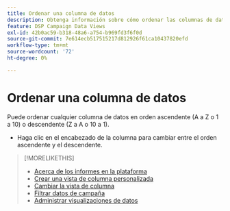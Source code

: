 ```yaml
---
title: Ordenar una columna de datos
description: Obtenga información sobre cómo ordenar las columnas de datos en cualquier vista de administración de campañas.
feature: DSP Campaign Data Views
exl-id: 42b0ac59-b318-48a6-a754-b969fd3f6f0d
source-git-commit: 7e614ecb517515217d812926f61ca10437820efd
workflow-type: tm+mt
source-wordcount: '72'
ht-degree: 0%

---
```


# Ordenar una columna de datos

Puede ordenar cualquier columna de datos en orden ascendente (A a Z o 1 a 10) o descendente (Z a A o 10 a 1).

* Haga clic en el encabezado de la columna para cambiar entre el orden ascendente y el descendente.

>[!MORELIKETHIS]
>
>* [Acerca de los informes en la plataforma](campaign-reports-about.md)
>* [Crear una vista de columna personalizada](column-view-create.md)
>* [Cambiar la vista de columna](column-view-change.md)
>* [Filtrar datos de campaña](campaign-data-filter.md)
>* [Administrar visualizaciones de datos](campaign-data-visualization-manage.md)

